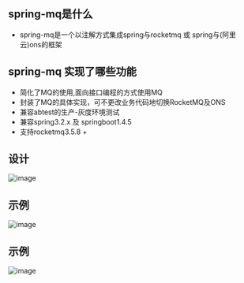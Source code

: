 ## spring-mq是什么
* spring-mq是一个以注解方式集成spring与rocketmq 或 spring与(阿里云)ons的框架

## spring-mq 实现了哪些功能
- 简化了MQ的使用,面向接口编程的方式使用MQ
- 封装了MQ的具体实现，可不更改业务代码地切换RocketMQ及ONS
- 兼容abtest的生产-灰度环境测试
- 兼容spring3.2.x 及 springboot1.4.5
- 支持rocketmq3.5.8 +

## 设计
![image](https://github.com/shook2012/spring-mq/raw/master/design.png)

## 示例
![image](https://github.com/shook2012/spring-mq/raw/master/demo.png)

## 示例
![image](https://github.com/shook2012/spring-mq/raw/master/future.png)
